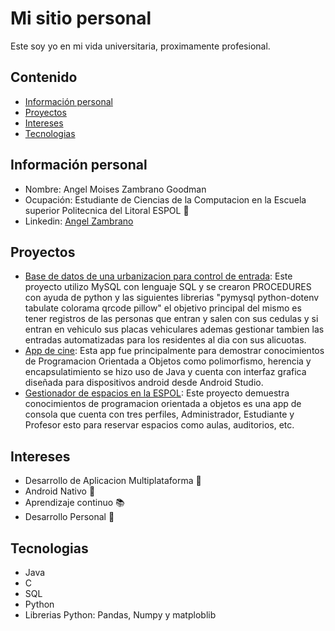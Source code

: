 # Mi sitio personal

Este soy yo en mi vida universitaria, proximamente profesional.

## Contenido 
* [Información personal](#información-personal)
* [Proyectos](#proyectos)
* [Intereses](#intereses)
* [Tecnologias](#tecnologias)
  
## Información personal
* Nombre: Angel Moises Zambrano Goodman
* Ocupación: Estudiante de Ciencias de la Computacion en la Escuela superior Politecnica del Litoral ESPOL 🐢
* Linkedin: [Angel Zambrano](https://www.linkedin.com/in/anzagood/)

## Proyectos
* [Base de datos de una urbanizacion para control de entrada](https://github.com/Sambek99/BaseDeDatos): Este proyecto utilizo MySQL con lenguaje SQL y se crearon PROCEDURES con ayuda de python y las siguientes librerias "pymysql python-dotenv tabulate colorama qrcode pillow" el objetivo principal del mismo es tener registros de las personas que entran y salen con sus cedulas y si entran en vehiculo sus placas vehiculares ademas gestionar tambien las entradas automatizadas para los residentes al dia con sus alicuotas.
* [App de cine](https://github.com/anzagood1/Proyecto-Segundo-Parcial-POO): Esta app fue principalmente para demostrar conocimientos de Programacion Orientada a Objetos como polimorfismo, herencia y encapsulatimiento se hizo uso de Java y cuenta con interfaz grafica diseñada para dispositivos android desde Android Studio.
* [Gestionador de espacios en la ESPOL](https://github.com/anzagood1/POO4_1P_ZAMBRANO_LLAMUCA_VILLACIS.): Este proyecto demuestra conocimientos de programacion orientada a objetos es una app de consola que cuenta con tres perfiles, Administrador, Estudiante y Profesor esto para reservar espacios como aulas, auditorios, etc. 

## Intereses
* Desarrollo de Aplicacion Multiplataforma 📱
* Android Nativo 🤖
* Aprendizaje continuo 📚
* Desarrollo Personal 🌱

## Tecnologias 
* Java
* C 
* SQL
* Python
* Librerias Python: Pandas, Numpy y matploblib
